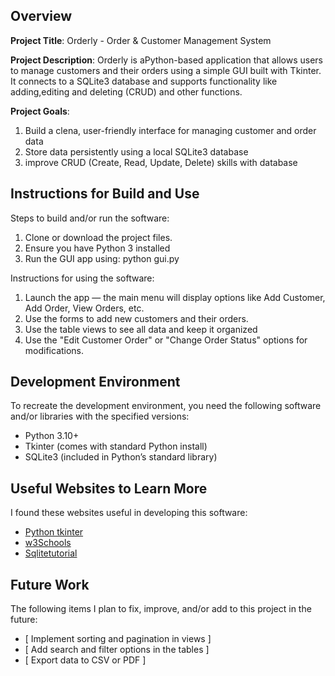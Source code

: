 ## Overview

**Project Title**: Orderly - Order & Customer Management System

**Project Description**: Orderly is aPython-based application that allows users to manage customers and their orders using a simple GUI built with Tkinter. It connects to a SQLite3 database and supports functionality like adding,editing and deleting (CRUD) and other functions.

**Project Goals**:
1. Build a clena, user-friendly interface for managing customer and order data
2. Store data persistently using a local SQLite3 database
3. improve CRUD (Create, Read, Update, Delete) skills with database
## Instructions for Build and Use

Steps to build and/or run the software:

1. Clone or download the project files.
2. Ensure you have Python 3 installed
3. Run the GUI app using: python gui.py

Instructions for using the software:

1. Launch the app — the main menu will display options like Add Customer, Add Order, View Orders, etc.
2. Use the forms to add new customers and their orders.
3. Use the table views to see all data and keep it organized
4. Use the "Edit Customer Order" or "Change Order Status" options for modifications.

## Development Environment 

To recreate the development environment, you need the following software and/or libraries with the specified versions:

* Python 3.10+
* Tkinter (comes with standard Python install)
* SQLite3 (included in Python’s standard library)

## Useful Websites to Learn More

I found these websites useful in developing this software:

* [Python tkinter](https://docs.python.org/3/library/tkinter.html)
* [w3Schools](https://www.w3schools.com/sql/)
* [Sqlitetutorial](https://www.sqlitetutorial.net/)

## Future Work

The following items I plan to fix, improve, and/or add to this project in the future:

* [ Implement sorting and pagination in views ] 
* [ Add search and filter options in the tables ]
* [ Export data to CSV or PDF ]